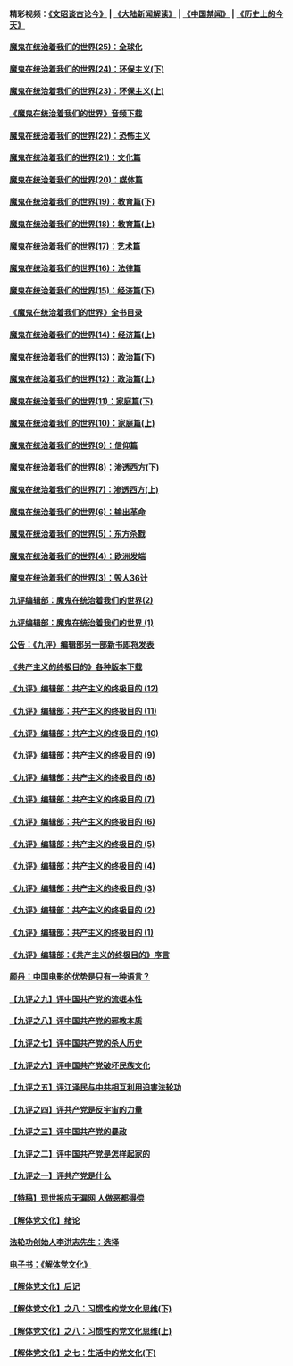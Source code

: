#### 精彩视频：[《文昭谈古论今》](https://github.com/gfw-breaker/wenzhao/blob/master/README.md?t=11180031) | [《大陆新闻解读》](https://github.com/gfw-breaker/ntdtv-comedy/blob/master/README.md?t=11180031) | [《中国禁闻》](https://github.com/gfw-breaker/ntdtv-news/blob/master/README.md?t=11180031) | [《历史上的今天》](https://github.com/gfw-breaker/today-in-history/blob/master/README.md?t=11180031) 

#### [魔鬼在统治着我们的世界(25)：全球化](../pages/nsc422/n10788205.md?t=11180031) 

#### [魔鬼在统治着我们的世界(24)：环保主义(下)](../pages/nsc422/n10695307.md?t=11180031) 

#### [魔鬼在统治着我们的世界(23)：环保主义(上)](../pages/nsc422/n10688613.md?t=11180031) 

#### [《魔鬼在统治着我们的世界》音频下载](../pages/nsc422/n10635553.md?t=11180031) 

#### [魔鬼在统治着我们的世界(22)：恐怖主义](../pages/nsc422/n10614727.md?t=11180031) 

#### [魔鬼在统治着我们的世界(21)：文化篇](../pages/nsc422/n10597706.md?t=11180031) 

#### [魔鬼在统治着我们的世界(20)：媒体篇](../pages/nsc422/n10586579.md?t=11180031) 

#### [魔鬼在统治着我们的世界(19)：教育篇(下)](../pages/nsc422/n10564808.md?t=11180031) 

#### [魔鬼在统治着我们的世界(18)：教育篇(上)](../pages/nsc422/n10526970.md?t=11180031) 

#### [魔鬼在统治着我们的世界(17)：艺术篇](../pages/nsc422/n10499093.md?t=11180031) 

#### [魔鬼在统治着我们的世界(16)：法律篇](../pages/nsc422/n10485969.md?t=11180031) 

#### [魔鬼在统治着我们的世界(15)：经济篇(下)](../pages/nsc422/n10469975.md?t=11180031) 

#### [《魔鬼在统治着我们的世界》全书目录](../pages/nsc422/n10464261.md?t=11180031) 

#### [魔鬼在统治着我们的世界(14)：经济篇(上)](../pages/nsc422/n10457370.md?t=11180031) 

#### [魔鬼在统治着我们的世界(13)：政治篇(下)](../pages/nsc422/n10448270.md?t=11180031) 

#### [魔鬼在统治着我们的世界(12)：政治篇(上)](../pages/nsc422/n10444576.md?t=11180031) 

#### [魔鬼在统治着我们的世界(11)：家庭篇(下)](../pages/nsc422/n10440961.md?t=11180031) 

#### [魔鬼在统治着我们的世界(10)：家庭篇(上)](../pages/nsc422/n10435448.md?t=11180031) 

#### [魔鬼在统治着我们的世界(9)：信仰篇](../pages/nsc422/n10432159.md?t=11180031) 

#### [魔鬼在统治着我们的世界(8)：渗透西方(下)](../pages/nsc422/n10429603.md?t=11180031) 

#### [魔鬼在统治着我们的世界(7)：渗透西方(上)](../pages/nsc422/n10426013.md?t=11180031) 

#### [魔鬼在统治着我们的世界(6)：输出革命](../pages/nsc422/n10421536.md?t=11180031) 

#### [魔鬼在统治着我们的世界(5)：东方杀戮](../pages/nsc422/n10417707.md?t=11180031) 

#### [魔鬼在统治着我们的世界(4)：欧洲发端](../pages/nsc422/n10414890.md?t=11180031) 

#### [魔鬼在统治着我们的世界(3)：毁人36计](../pages/nsc422/n10411583.md?t=11180031) 

#### [九评编辑部：魔鬼在统治着我们的世界(2)](../pages/nsc422/n10410036.md?t=11180031) 

#### [九评编辑部：魔鬼在统治着我们的世界 (1)](../pages/nsc422/n10406825.md?t=11180031) 

#### [公告：《九评》编辑部另一部新书即将发表](../pages/nsc422/n10405104.md?t=11180031) 

#### [《共产主义的终极目的》各种版本下载](../pages/nsc422/n10022138.md?t=11180031) 

#### [《九评》编辑部：共产主义的终极目的 (12)](../pages/nsc422/n9933272.md?t=11180031) 

#### [《九评》编辑部：共产主义的终极目的 (11)](../pages/nsc422/n9924973.md?t=11180031) 

#### [《九评》编辑部：共产主义的终极目的 (10)](../pages/nsc422/n9920883.md?t=11180031) 

#### [《九评》编辑部：共产主义的终极目的 (9)](../pages/nsc422/n9916363.md?t=11180031) 

#### [《九评》编辑部：共产主义的终极目的 (8)](../pages/nsc422/n9912488.md?t=11180031) 

#### [《九评》编辑部：共产主义的终极目的 (7)](../pages/nsc422/n9901176.md?t=11180031) 

#### [《九评》编辑部：共产主义的终极目的 (6)](../pages/nsc422/n9899359.md?t=11180031) 

#### [《九评》编辑部：共产主义的终极目的 (5)](../pages/nsc422/n9893174.md?t=11180031) 

#### [《九评》编辑部：共产主义的终极目的 (4)](../pages/nsc422/n9891246.md?t=11180031) 

#### [《九评》编辑部：共产主义的终极目的 (3)](../pages/nsc422/n9879879.md?t=11180031) 

#### [《九评》编辑部：共产主义的终极目的 (2)](../pages/nsc422/n9876205.md?t=11180031) 

#### [《九评》编辑部：共产主义的终极目的 (1)](../pages/nsc422/n9865857.md?t=11180031) 

#### [《九评》编辑部：《共产主义的终极目的》序言](../pages/nsc422/n9862666.md?t=11180031) 

#### [颜丹：中国电影的优势是只有一种语言？](../pages/nsc422/n9583062.md?t=11180031) 

#### [【九评之九】评中国共产党的流氓本性](../pages/nsc422/n737542.md?t=11180031) 

#### [【九评之八】评中国共产党的邪教本质](../pages/nsc422/n735942.md?t=11180031) 

#### [【九评之七】评中国共产党的杀人历史](../pages/nsc422/n733806.md?t=11180031) 

#### [【九评之六】评中国共产党破坏民族文化](../pages/nsc422/n731667.md?t=11180031) 

#### [【九评之五】评江泽民与中共相互利用迫害法轮功](../pages/nsc422/n730058.md?t=11180031) 

#### [【九评之四】评共产党是反宇宙的力量](../pages/nsc422/n727814.md?t=11180031) 

#### [【九评之三】评中国共产党的暴政](../pages/nsc422/n725597.md?t=11180031) 

#### [【九评之二】评中国共产党是怎样起家的](../pages/nsc422/n723946.md?t=11180031) 

#### [【九评之一】评共产党是什么](../pages/nsc422/n722529.md?t=11180031) 

#### [【特稿】现世报应无漏网 人做恶都得偿](../pages/nsc422/n4215167.md?t=11180031) 

#### [【解体党文化】绪论](../pages/nsc422/n1449356.md?t=11180031) 

#### [法轮功创始人李洪志先生：选择](../pages/nsc422/n3580738.md?t=11180031) 

#### [电子书：《解体党文化》](../pages/nsc422/n1573484.md?t=11180031) 

#### [【解体党文化】后记](../pages/nsc422/n1531999.md?t=11180031) 

#### [【解体党文化】之八：习惯性的党文化思维(下)](../pages/nsc422/n1526477.md?t=11180031) 

#### [【解体党文化】之八：习惯性的党文化思维(上)](../pages/nsc422/n1520631.md?t=11180031) 

#### [【解体党文化】之七：生活中的党文化(下)](../pages/nsc422/n1513446.md?t=11180031) 

